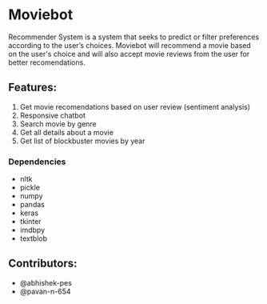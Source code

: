 # Moviebot
Recommender System is a system that seeks to predict or filter preferences according to the user’s choices.
Moviebot will recommend a movie based on the user's choice and will also accept movie reviews from the user for better recomendations.

## Features:
1. Get movie recomendations based on user review (sentiment analysis)
2. Responsive chatbot
3. Search movie by genre
4. Get all details about a movie
5. Get list of blockbuster movies by year


### Dependencies
- nltk
- pickle
- numpy
- pandas
- keras
- tkinter
- imdbpy
- textblob

## Contributors:
- @abhishek-pes
- @pavan-n-654
